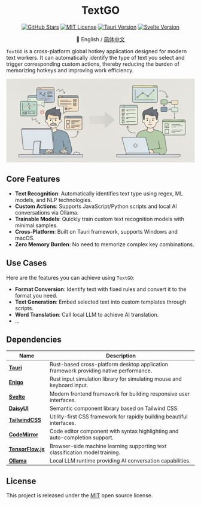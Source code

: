 <h1 align="center">TextGO</h1>

<div align="center">

[![GitHub Stars](https://img.shields.io/github/stars/C5H12O5/TextGO?logo=github&label=Stars&style=flat&color=yellow)](https://github.com/C5H12O5/TextGO/stargazers)
[![MIT License](https://img.shields.io/badge/License-MIT-green.svg)](LICENSE)
[![Tauri Version](https://img.shields.io/badge/Tauri-v2.8.5-24C8D8.svg?logo=tauri)](https://tauri.app/)
[![Svelte Version](https://img.shields.io/badge/Svelte-v5.39.6-FF3E00.svg?logo=svelte)](https://svelte.dev/)

📖 English / [简体中文](README.zh-CN.md)

</div>

`TextGO` is a cross-platform global hotkey application designed for modern text workers. It can automatically identify the type of text you select and trigger corresponding custom actions, thereby reducing the burden of memorizing hotkeys and improving work efficiency.

<div align="center">
  <img src="concept.jpg" alt="concept" width="1024">
</div>

## Core Features

- **Text Recognition**: Automatically identifies text type using regex, ML models, and NLP technologies.
- **Custom Actions**: Supports JavaScript/Python scripts and local AI conversations via Ollama.
- **Trainable Models**: Quickly train custom text recognition models with minimal samples.
- **Cross-Platform**: Built on Tauri framework, supports Windows and macOS.
- **Zero Memory Burden**: No need to memorize complex key combinations.

## Use Cases

Here are the features you can achieve using `TextGO`:

- **Format Conversion**: Identify text with fixed rules and convert it to the format you need.
- **Text Generation**: Embed selected text into custom templates through scripts.
- **Word Translation**: Call local LLM to achieve AI translation.
- ...

## Dependencies

| Name                                               | Description                                                                           |
| -------------------------------------------------- | ------------------------------------------------------------------------------------- |
| **[Tauri](https://tauri.app/)**                    | Rust-based cross-platform desktop application framework providing native performance. |
| **[Enigo](https://github.com/enigo-rs/enigo)**     | Rust input simulation library for simulating mouse and keyboard input.                |
| **[Svelte](https://svelte.dev/)**                  | Modern frontend framework for building responsive user interfaces.                    |
| **[DaisyUI](https://daisyui.com/)**                | Semantic component library based on Tailwind CSS.                                     |
| **[TailwindCSS](https://tailwindcss.com/)**        | Utility-first CSS framework for rapidly building beautiful interfaces.                |
| **[CodeMirror](https://codemirror.net/)**          | Code editor component with syntax highlighting and auto-completion support.           |
| **[TensorFlow.js](https://www.tensorflow.org/js)** | Browser-side machine learning supporting text classification model training.          |
| **[Ollama](https://ollama.com/)**                  | Local LLM runtime providing AI conversation capabilities.                             |

## License

This project is released under the [MIT](LICENSE) open source license.
